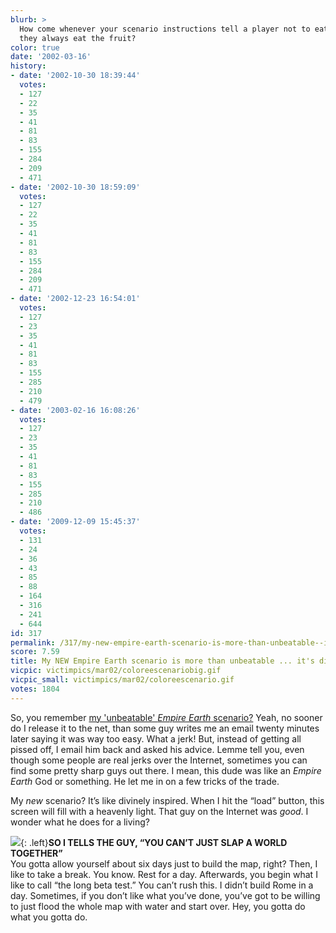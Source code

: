 ```yaml
---
blurb: >
  How come whenever your scenario instructions tell a player not to eat the fruit,
  they always eat the fruit?
color: true
date: '2002-03-16'
history:
- date: '2002-10-30 18:39:44'
  votes:
  - 127
  - 22
  - 35
  - 41
  - 81
  - 83
  - 155
  - 284
  - 209
  - 471
- date: '2002-10-30 18:59:09'
  votes:
  - 127
  - 22
  - 35
  - 41
  - 81
  - 83
  - 155
  - 284
  - 209
  - 471
- date: '2002-12-23 16:54:01'
  votes:
  - 127
  - 23
  - 35
  - 41
  - 81
  - 83
  - 155
  - 285
  - 210
  - 479
- date: '2003-02-16 16:08:26'
  votes:
  - 127
  - 23
  - 35
  - 41
  - 81
  - 83
  - 155
  - 285
  - 210
  - 486
- date: '2009-12-09 15:45:37'
  votes:
  - 131
  - 24
  - 36
  - 43
  - 85
  - 88
  - 164
  - 316
  - 241
  - 644
id: 317
permalink: /317/my-new-empire-earth-scenario-is-more-than-unbeatable--its-divinely-inspired/
score: 7.59
title: My NEW Empire Earth scenario is more than unbeatable ... it's divinely inspired
vicpic: victimpics/mar02/coloreescenariobig.gif
vicpic_small: victimpics/mar02/coloreescenario.gif
votes: 1804
---
```


So, you remember [my 'unbeatable' *Empire Earth*
scenario?](%ARTICLE[309]%) Yeah, no sooner do I release it to the
net, than some guy writes me an email twenty minutes later saying it was
way too easy. What a jerk! But, instead of getting all pissed off, I
email him back and asked his advice. Lemme tell you, even though some
people are real jerks over the Internet, sometimes you can find some
pretty sharp guys out there. I mean, this dude was like an *Empire
Earth* God or something. He let me in on a few tricks of the trade.

My *new* scenario? It’s like divinely inspired. When I hit the “load”
button, this screen will fill with a heavenly light. That guy on the
Internet was *good*. I wonder what he does for a living?

![](img/victimpics/mar02/colorgod.gif){: .left}**SO I TELLS THE GUY, “YOU CAN’T
JUST SLAP A WORLD TOGETHER”**  
 You gotta allow yourself about six days just to build the map, right?
Then, I like to take a break. You know. Rest for a day. Afterwards, you
begin what I like to call “the long beta test.” You can’t rush this. I
didn’t build Rome in a day. Sometimes, if you don’t like what you’ve
done, you’ve got to be willing to just flood the whole map with water
and start over. Hey, you gotta do what you gotta do.
